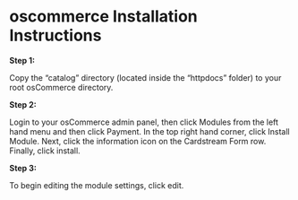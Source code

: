oscommerce Installation Instructions
====================================

**Step 1:**

Copy the “catalog” directory (located inside the “httpdocs” folder) to your root
osCommerce directory.


**Step 2:**

Login to your osCommerce admin panel, then click Modules from the left hand menu
and then click Payment. In the top right hand corner, click Install Module. Next, click
the information icon on the Cardstream Form row. Finally, click install.

**Step 3:**

To begin editing the module settings, click edit.
